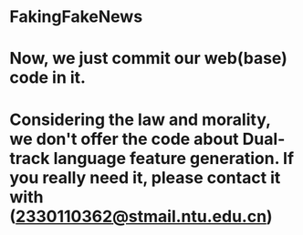 # FakingFakeNews
# Now, we just commit our web(base) code in it.
# Considering the law and morality, we don't offer the code about Dual-track language feature generation. If you really need it, please contact it with (2330110362@stmail.ntu.edu.cn)
